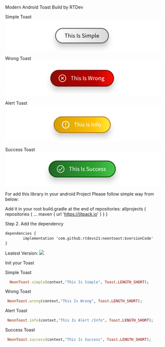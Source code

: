 Modern Android Toast Build by RTDev

Simple Toast
![Simple Toast](https://github.com/rtdevs21/neontoast/blob/master/app/src/main/res/drawable-v24/simple.png?raw=true)

Wrong Toast
![Wrong Toast](https://github.com/rtdevs21/neontoast/blob/master/app/src/main/res/drawable-v24/wrong.png?raw=true)

Alert Toast
![Alert Toast](https://github.com/rtdevs21/neontoast/blob/master/app/src/main/res/drawable-v24/alert.png?raw=true)

Success Toast
![Success Toast](https://github.com/rtdevs21/neontoast/blob/master/app/src/main/res/drawable-v24/success.png?raw=true)

For add this library in your android Project Please follow simple way from below:

Add it in your root build.gradle at the end of repositories:
	allprojects {
		repositories {
			...
			maven { url 'https://jitpack.io' }
		}
	}


Step 2. Add the dependency

	dependencies {
	        implementation 'com.github.rtdevs21:neontoast:$versionCode' 
	}

Leatest Version:
[![](https://jitpack.io/v/rtdevs21/neontoast.svg)](https://jitpack.io/#rtdevs21/neontoast)


Init your Toast

Simple Toast
```ruby
  NeonToast.simple(context,"This Is Simple", Toast.LENGTH_SHORT);
 ```
  Wrong Toast
```ruby
 NeonToast.wrong(context,"This Is Wrong", Toast.LENGTH_SHORT);
```
Alert Toast
```ruby
 NeonToast.info(context,"This Is Alert /Info", Toast.LENGTH_SHORT);
 ```
Success Toast
```ruby
 NeonToast.success(context,"This Is Success", Toast.LENGTH_SHORT);
 ```

